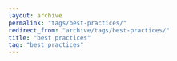 ```yaml
---
layout: archive
permalink: "tags/best-practices/"
redirect_from: "archive/tags/best-practices/"
title: "best practices"
tag: "best practices"
---
```

